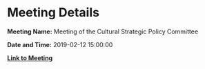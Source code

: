 # Meeting Details

**Meeting Name:** Meeting of the Cultural Strategic Policy Committee

**Date and Time:** 2019-02-12 15:00:00

**[Link to Meeting](https://www.limerick.ie/council/whats-on/meeting-cultural-strategic-policy-committee)**
